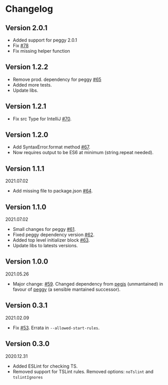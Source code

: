 # Changelog

## Version 2.0.1

- Added support for peggy 2.0.1
- Fix [#78](https://github.com/metadevpro/ts-pegjs/issues/78)
- Fix missing helper function
## Version 1.2.2

- Remove prod. dependency for peggy [#65](https://github.com/metadevpro/ts-pegjs/issues/65)
- Added more tests.
- Update libs.

## Version 1.2.1

- Fix src Type for IntelliJ [#70](https://github.com/metadevpro/ts-pegjs/issues/70).

## Version 1.2.0

- Add SyntaxError.format method [#67](https://github.com/metadevpro/ts-pegjs/issues/67).
- Now requires output to be ES6 at minimum (string.repeat needed).

## Version 1.1.1

2021.07.02

- Add missing file to package.json [#64](https://github.com/metadevpro/ts-pegjs/pull/64).

## Version 1.1.0

2021.07.02

- Small changes for peggy [#61](https://github.com/metadevpro/ts-pegjs/pull/61).
- Fixed peggy dependency version [#62](https://github.com/metadevpro/ts-pegjs/pull/62).
- Added top level initializer block [#63](https://github.com/metadevpro/ts-pegjs/pull/63).
- Update libs to latests versions.

## Version 1.0.0

2021.05.26

- Major change: [#59](https://github.com/metadevpro/ts-pegjs/issues/59). Changed dependency from [pegjs](https://github.com/pegjs/pegjs) (unmantained) in favour of [peggy](https://github.com/peggyjs/peggy) (a sensible mantained successor).

## Version 0.3.1

2021.02.09

- Fix [#53](https://github.com/metadevpro/ts-pegjs/issues/53). Errata in `--allowed-start-rules`.

## Version 0.3.0

2020.12.31

- Added ESLint for checking TS.
- Removed support for TSLint rules. Removed options: `noTslint` and `tslintIgnores`
